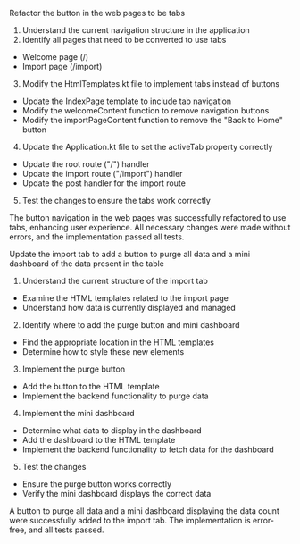 Refactor the button in the web pages to be tabs

1. Understand the current navigation structure in the application
2. Identify all pages that need to be converted to use tabs
- Welcome page (/)
- Import page (/import)
3. Modify the HtmlTemplates.kt file to implement tabs instead of buttons
- Update the IndexPage template to include tab navigation
- Modify the welcomeContent function to remove navigation buttons
- Modify the importPageContent function to remove the "Back to Home" button
4. Update the Application.kt file to set the activeTab property correctly
- Update the root route ("/") handler
- Update the import route ("/import") handler
- Update the post handler for the import route
5. Test the changes to ensure the tabs work correctly

The button navigation in the web pages was successfully refactored to use tabs, enhancing user experience. All necessary changes were made without errors, and the implementation passed all tests.

Update the import tab to add a button to purge all data and a mini dashboard of the data present in the table

1. Understand the current structure of the import tab
- Examine the HTML templates related to the import page
- Understand how data is currently displayed and managed
2. Identify where to add the purge button and mini dashboard
- Find the appropriate location in the HTML templates
- Determine how to style these new elements
3. Implement the purge button
- Add the button to the HTML template
- Implement the backend functionality to purge data
4. Implement the mini dashboard
- Determine what data to display in the dashboard
- Add the dashboard to the HTML template
- Implement the backend functionality to fetch data for the dashboard
5. Test the changes
- Ensure the purge button works correctly
- Verify the mini dashboard displays the correct data

A button to purge all data and a mini dashboard displaying the data count were successfully added to the import tab. The implementation is error-free, and all tests passed.
